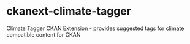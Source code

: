 ckanext-climate-tagger
======================

Climate Tagger CKAN Extension - provides suggested tags for climate compatible content for CKAN
